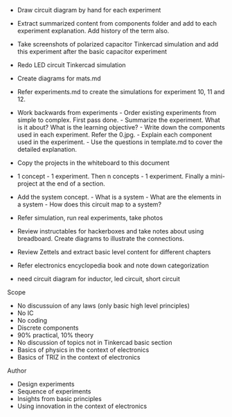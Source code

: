 - Draw circuit diagram by hand for each experiment
- Extract summarized content from components folder and add to each experiment explanation. Add history of the term also.
- Take screenshots of polarized capacitor Tinkercad simulation and add this experiment after the basic capacitor experiment
- Redo LED circuit Tinkercad simulation
- Create diagrams for mats.md
- Refer experiments.md to create the simulations for experiment 10, 11 and 12.
- Work backwards from experiments
		- Order existing experiments from simple to complex. First pass done.
		- Summarize the experiment. What is it about? What is the learning objective?
		- Write down the components used in each experiment. Refer the 0.jpg.
		- Explain each component used in the experiment.
		- Use the questions in template.md to cover the detailed explanation.
- Copy the projects in the whiteboard to this document
- 1 concept - 1 experiment. Then n concepts - 1 experiment. Finally a mini-project at the end of a section.
- Add the system concept.
		- What is a system
		- What are the elements in a system
		- How does this circuit map to a system?
- Refer simulation, run real experiments, take photos
- Review instructables for hackerboxes and take notes about using breadboard. Create diagrams to illustrate the connections.
- Review Zettels and extract basic level content for different chapters
- Refer electronics encyclopedia book and note down categorization

- need circuit diagram for inductor, led circuit, short circuit

Scope

- No discussuion of any laws (only basic high level principles)
- No IC
- No coding
- Discrete components
- 90% practical, 10% theory
- No discussion of topics not in Tinkercad basic section
- Basics of physics in the context of electronics
- Basics of TRIZ in the context of electronics


Author

- Design experiments
- Sequence of experiments
- Insights from basic principles
- Using innovation in the context of electronics
